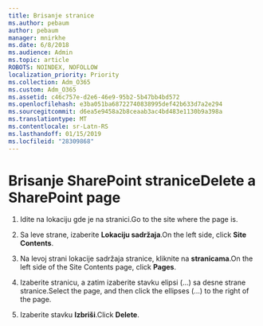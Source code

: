 ```yaml
---
title: Brisanje stranice
ms.author: pebaum
author: pebaum
manager: mnirkhe
ms.date: 6/8/2018
ms.audience: Admin
ms.topic: article
ROBOTS: NOINDEX, NOFOLLOW
localization_priority: Priority
ms.collection: Adm_O365
ms.custom: Adm_O365
ms.assetid: c46c757e-d2e6-46e9-95b2-5b47bb4bd572
ms.openlocfilehash: e3ba051ba68722740838995def42b633d7a2e294
ms.sourcegitcommit: d6ea5e9458a2b8ceaab3ac4bd483e1130b9a398a
ms.translationtype: MT
ms.contentlocale: sr-Latn-RS
ms.lasthandoff: 01/15/2019
ms.locfileid: "28309868"
---
```

# <a name="delete-a-sharepoint-page"></a><span data-ttu-id="aa156-102">Brisanje SharePoint stranice</span><span class="sxs-lookup"><span data-stu-id="aa156-102">Delete a SharePoint page</span></span>

1. <span data-ttu-id="aa156-103">Idite na lokaciju gde je na stranici.</span><span class="sxs-lookup"><span data-stu-id="aa156-103">Go to the site where the page is.</span></span>
    
2. <span data-ttu-id="aa156-104">Sa leve strane, izaberite **Lokaciju sadržaja**.</span><span class="sxs-lookup"><span data-stu-id="aa156-104">On the left side, click **Site Contents**.</span></span>
    
3. <span data-ttu-id="aa156-105">Na levoj strani lokacije sadržaja stranice, kliknite na **stranicama**.</span><span class="sxs-lookup"><span data-stu-id="aa156-105">On the left side of the Site Contents page, click **Pages**.</span></span>
    
4. <span data-ttu-id="aa156-106">Izaberite stranicu, a zatim izaberite stavku elipsi (...) sa desne strane stranice.</span><span class="sxs-lookup"><span data-stu-id="aa156-106">Select the page, and then click the ellipses (...) to the right of the page.</span></span>
    
5. <span data-ttu-id="aa156-107">Izaberite stavku **Izbriši**.</span><span class="sxs-lookup"><span data-stu-id="aa156-107">Click **Delete**.</span></span>
    


